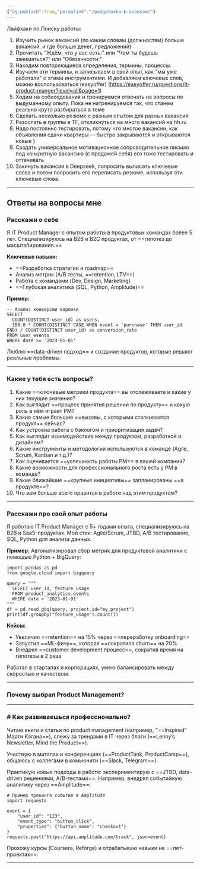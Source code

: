 ```yaml
---
{"dg-publish":true,"permalink":"/podgotovka-k-sobesam/"}
---
```



Лайфхаки по Поиску работы:
1) Изучить рынок вакансий (по каким словам (должностям) больше вакансий, и где больше денег, предложений)
2) Прочитать "​​​​​​Ждём, что у вас есть:" или "Чем ты будешь заниматься?" или "Обязанности:"
3) Находим повторяющиеся определения, термины, процессы.
4) Изучаем эти термины, и записываем в свой опыт, как "мы уже работали" с этими инструментами. И добавляем ключевых слов, можно воспользоваться (easyoffer) (https://easyoffer.ru/questions/it-product-manger?level=all&page=1)
5) Ходим на собеседования и тренируемся отвечать на вопросы по выдуманному опыту. Пока не натренируемся так, что станем реально круто разбираться в теме
6) Сделать несколько резюме с разным опытом для разных вакансий
7) Разослать в группы в ТГ, откликнуться на много вакансий на hh.ru 
8) Надо постоянно тестировать, потому что многое вакансии, как объявления сдачи квартиры — быстро закрываются и открываются новые )
9) Создать универсальное мотивационное сопроводительное письмо под конкретную вакансию (с продажей себя) его тоже тестировать и оттачивать
10) Закинуть вакансии в Deepseek, попросить выписать ключевые слова и потом попросить его переписать резюме, используя эти ключевые слова.
****
## Ответы на вопросы мне
### Расскажи о себе
Я IT Product Manager с опытом работы в продуктовых командах более 5 лет. Специализируюсь на B2B и B2C продуктах, от ==гипотез до масштабирования.==

**Ключевые навыки:**
- ==Разработка стратегии и roadmap==
- Анализ метрик (A/B тесты, ==retention, LTV==)
- Работа с командами (Dev, Design, Marketing)
- ==Глубокая аналитика (SQL, Python, Amplitude)==

**Пример:**

```
-- Анализ конверсии воронки  
SELECT 
  COUNT(DISTINCT user_id) as users,
  100.0 * COUNT(DISTINCT CASE WHEN event = 'purchase' THEN user_id END) / COUNT(DISTINCT user_id) as conversion_rate
FROM user_events
WHERE date >= '2023-01-01'
```
Люблю ==data-driven подход== и создание продуктов, которые решают реальные проблемы.
****
### Какие у тебя есть вопросы?
1. Какие ==ключевые метрики продукта== вы отслеживаете и какие у них текущие значения?
2. Как выглядит ==процесс принятия решений по продукту== и какую роль в нём играет PM?
3. Какие самые большие ==вызовы, с которыми сталкивается продукт== сейчас?
4. Как устроена работа с бэклогом и приоритизация задач?
5. Как выглядит взаимодействие между продуктом, разработкой и дизайном?
6. Какие инструменты и методологии используются в команде (Agile, Scrum, Kanban и т.д.)?
7. Как оценивается ==успешность работы PM== в вашей компании?
8. Какие возможности для профессионального роста есть у PM в команде?
9. Какие ближайшие ==крупные инициативы== запланированы ==в продукте==?
10. Что вам больше всего нравится в работе над этим продуктом?
****
### Расскажи про свой опыт работы
Я работаю IT Product Manager с 5+ годами опыта, специализируюсь на B2B и SaaS-продуктах. Мой стек: Agile/Scrum, JTBD, A/B тестирование, SQL, Python для анализа данных.

**Пример:** Автоматизировал сбор метрик для продуктовой аналитики с помощью Python + BigQuery:

```
import pandas as pd
from google.cloud import bigquery

query = """
  SELECT user_id, feature_usage 
  FROM product_analytics.events 
  WHERE date > '2023-01-01'
"""
df = pd.read_gbq(query, project_id="my_project")
print(df.groupby("feature_usage").count())
```

**Кейсы:**
- Увеличил ==retention== на 15% через ==переработку onboarding==
- Запустил ==ML-фичу==, которая ==сократила churn== на 20%
- Внедрил ==customer development процесс==, сократив время на гипотезы в 2 раза

Работал в стартапах и корпорациях, умею балансировать между скоростью и качеством.
****
### Почему выбрал Product Management?
****
### # Как развиваешься профессионально?
Читаю книги и статьи по product management (например, "==Inspired" Марти Кэгана==), слежу за трендами в IT через блоги (==Lenny’s Newsletter, Mind the Product==).

Участвую в митапах и конференциях (==ProductTank, ProductCamp==), общаюсь с коллегами в комьюнити (==Slack, Telegram==).

Практикую новые подходы в работе: экспериментирую с ==JTBD, data-driven решениями, A/B-тестами==. Например, внедрял событийную аналитику через ==Amplitude==:

```
# Пример трекинга события в Amplitude
import requests

event = {
    "user_id": "123",
    "event_type": "button_click",
    "properties": {"button_name": "checkout"}
}
requests.post("https://api.amplitude.com/track", json=event)
```

Прохожу курсы (Coursera, Reforge) и отрабатываю навыки на ==пет-проектах==.
****

